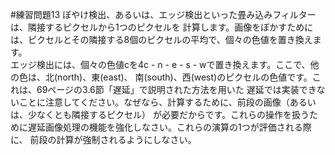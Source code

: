 #練習問題13
ぼやけ検出、あるいは、エッジ検出といった畳み込みフィルターは、隣接するピクセルから1つのピクセルを
計算します。画像をぼかすためには、ピクセルとその隣接する8個のピクセルの平均で、個々の色値を置き換えます。  
エッジ検出には、個々の色値cを4c - n - e - s - wで置き換えます。ここで、他の色は、北(north)、東(east)、
南(south)、西(west)のピクセルの色値です。これは、69ページの3.6節「遅延」で説明された方法を用いた
遅延では実装できないことに注意してください。なぜなら、計算するために、前段の画像（あるいは、少なくとも隣接するピクセル）
が必要だからです。これらの操作を扱うために遅延画像処理の機能を強化しなさい。これらの演算の1つが評価される際に、
前段の計算が強制されるようにしなさい。
